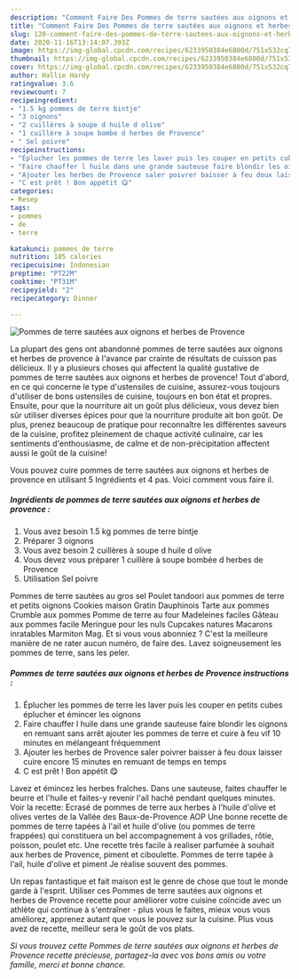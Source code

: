 ```yaml
---
description: "Comment Faire Des Pommes de terre sautées aux oignons et herbes de Provence"
title: "Comment Faire Des Pommes de terre sautées aux oignons et herbes de Provence"
slug: 120-comment-faire-des-pommes-de-terre-sautees-aux-oignons-et-herbes-de-provence
date: 2020-11-16T13:14:07.393Z
image: https://img-global.cpcdn.com/recipes/6233950384e6800d/751x532cq70/pommes-de-terre-sautees-aux-oignons-et-herbes-de-provence-photo-principale-de-la-recette.jpg
thumbnail: https://img-global.cpcdn.com/recipes/6233950384e6800d/751x532cq70/pommes-de-terre-sautees-aux-oignons-et-herbes-de-provence-photo-principale-de-la-recette.jpg
cover: https://img-global.cpcdn.com/recipes/6233950384e6800d/751x532cq70/pommes-de-terre-sautees-aux-oignons-et-herbes-de-provence-photo-principale-de-la-recette.jpg
author: Hallie Hardy
ratingvalue: 3.6
reviewcount: 7
recipeingredient:
- "1.5 kg pommes de terre bintje"
- "3 oignons"
- "2 cuillères à soupe d huile d olive"
- "1 cuillère à soupe bombe d herbes de Provence"
- " Sel poivre"
recipeinstructions:
- "Éplucher les pommes de terre les laver puis les couper en petits cubes éplucher et émincer les oignons"
- "Faire chauffer l huile dans une grande sauteuse faire blondir les oignons en remuant sans arrêt ajouter les pommes de terre et cuire à feu vif 10 minutes en mélangeant fréquemment"
- "Ajouter les herbes de Provence saler poivrer baisser à feu doux laisser cuire encore 15 minutes en remuant de temps en temps"
- "C est prêt ! Bon appétit 😋"
categories:
- Resep
tags:
- pommes
- de
- terre

katakunci: pommes de terre 
nutrition: 185 calories
recipecuisine: Indonesian
preptime: "PT22M"
cooktime: "PT31M"
recipeyield: "2"
recipecategory: Dinner

---
```



![Pommes de terre sautées aux oignons et herbes de Provence](https://img-global.cpcdn.com/recipes/6233950384e6800d/751x532cq70/pommes-de-terre-sautees-aux-oignons-et-herbes-de-provence-photo-principale-de-la-recette.jpg)

La plupart des gens ont abandonné pommes de terre sautées aux oignons et herbes de provence à l'avance par crainte de résultats de cuisson pas délicieux. Il y a plusieurs choses qui affectent la qualité gustative de pommes de terre sautées aux oignons et herbes de provence! Tout d'abord, en ce qui concerne le type d'ustensiles de cuisine, assurez-vous toujours d'utiliser de bons ustensiles de cuisine, toujours en bon état et propres. Ensuite, pour que la nourriture ait un goût plus délicieux, vous devez bien sûr utiliser diverses épices pour que la nourriture produite ait bon goût. De plus, prenez beaucoup de pratique pour reconnaître les différentes saveurs de la cuisine, profitez pleinement de chaque activité culinaire, car les sentiments d'enthousiasme, de calme et de non-précipitation affectent aussi le goût de la cuisine!

<!--inarticleads1-->

Vous pouvez cuire pommes de terre sautées aux oignons et herbes de provence en utilisant 5 Ingrédients et 4 pas. Voici comment vous faire il.

##### Ingrédients de pommes de terre sautées aux oignons et herbes de provence :

1. Vous avez besoin 1.5 kg pommes de terre bintje
1. Préparer 3 oignons
1. Vous avez besoin 2 cuillères à soupe d huile d olive
1. Vous devez vous préparer 1 cuillère à soupe bombée d herbes de Provence
1. Utilisation  Sel poivre


Pommes de terre sautées au gros sel Poulet tandoori aux pommes de terre et petits oignons Cookies maison Gratin Dauphinois Tarte aux pommes Crumble aux pommes Pomme de terre au four Madeleines faciles Gâteau aux pommes facile Meringue pour les nuls Cupcakes natures Macarons inratables Marmiton Mag. Et si vous vous abonniez ? C&#39;est la meilleure manière de ne rater aucun numéro, de faire des. Lavez soigneusement les pommes de terre, sans les peler. 

<!--inarticleads2-->

##### Pommes de terre sautées aux oignons et herbes de Provence instructions :

1. Éplucher les pommes de terre les laver puis les couper en petits cubes éplucher et émincer les oignons
1. Faire chauffer l huile dans une grande sauteuse faire blondir les oignons en remuant sans arrêt ajouter les pommes de terre et cuire à feu vif 10 minutes en mélangeant fréquemment
1. Ajouter les herbes de Provence saler poivrer baisser à feu doux laisser cuire encore 15 minutes en remuant de temps en temps
1. C est prêt ! Bon appétit 😋


Lavez et émincez les herbes fraîches. Dans une sauteuse, faites chauffer le beurre et l&#39;huile et faites-y revenir l&#39;ail haché pendant quelques minutes. Voir la recette: Ecrasé de pommes de terre aux herbes à l&#39;huile d&#39;olive et olives vertes de la Vallée des Baux-de-Provence AOP Une bonne recette de pommes de terre tapées à l&#39;ail et huile d&#39;olive (ou pommes de terre frappées) qui constituera un bel accompagnement à vos grillades, rôtie, poisson, poulet etc. Une recette très facile à realiser parfumée à souhait aux herbes de Provence, piment et ciboulette. Pommes de terre tapée à l&#39;ail, huile d&#39;olive et piment Je réalise souvent des pommes. 

<!--inarticleads1-->

<p>
Un repas fantastique et fait maison est le genre de chose que tout le monde garde à l'esprit. Utiliser ces Pommes de terre sautées aux oignons et herbes de Provence recette pour améliorer votre cuisine coïncide avec un athlète qui continue à s'entraîner - plus vous le faites, mieux vous vous améliorez, apprenez autant que vous le pouvez sur la cuisine. Plus vous avez de recette, meilleur sera le goût de vos plats.
</p>

<p>
<i>Si vous trouvez cette Pommes de terre sautées aux oignons et herbes de Provence recette précieuse, partagez-la avec vos bons amis ou votre famille, merci et bonne chance.</i>
</p>
